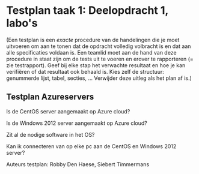 # Testplan taak 1: Deelopdracht 1, labo's

(Een testplan is een *exacte* procedure van de handelingen die je moet uitvoeren om aan te tonen dat de opdracht volledig volbracht is en dat aan alle specificaties voldaan is. Een teamlid moet aan de hand van deze procedure in staat zijn om de tests uit te voeren en erover te rapporteren (= zie testrapport). Geef bij elke stap het verwachte resultaat en hoe je kan verifiëren of dat resultaat ook behaald is. Kies zelf de structuur: genummerde lijst, tabel, secties, ... Verwijder deze uitleg als het plan af is.)

## Testplan Azureservers

Is de CentOS server aangemaakt op Azure cloud?

Is de Windows 2012 server aangemaakt op Azure cloud?

Zit al de nodige software in het OS?

Kan ik connecteren van op elke pc aan de CentOS en Windows 2012 server?

		



Auteurs testplan: Robby Den Haese, Siebert Timmermans



